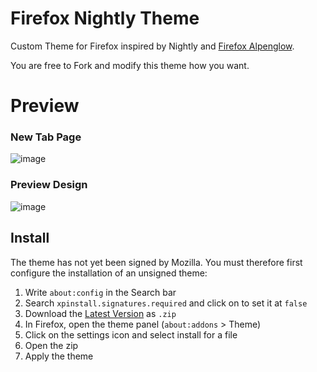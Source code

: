 # Firefox Nightly Theme

Custom Theme for Firefox inspired by Nightly and [Firefox Alpenglow](https://addons.mozilla.org/fr/firefox/addon/firefox-alpenglow).

You are free to Fork and modify this theme how you want.

# Preview
### New Tab Page
![image](https://github.com/Av32000/FirefoxNightlyTheme/assets/59660601/9b335322-6489-4d54-b821-25c392cef4ae)
### Preview Design
![image](https://github.com/Av32000/FirefoxNightlyTheme/assets/59660601/b2286cc8-3e0f-4320-882f-a9b039f0c7fa)

## Install
The theme has not yet been signed by Mozilla. You must therefore first configure the installation of an unsigned theme:
1. Write `about:config` in the Search bar
2. Search `xpinstall.signatures.required` and click on to set it at `false`
3. Download the [Latest Version](https://github.com/Av32000/FirefoxNightlyTheme/releases/latest) as `.zip`
4. In Firefox, open the theme panel (`about:addons` > Theme)
5. Click on the settings icon and select install for a file
5. Open the zip
6. Apply the theme
